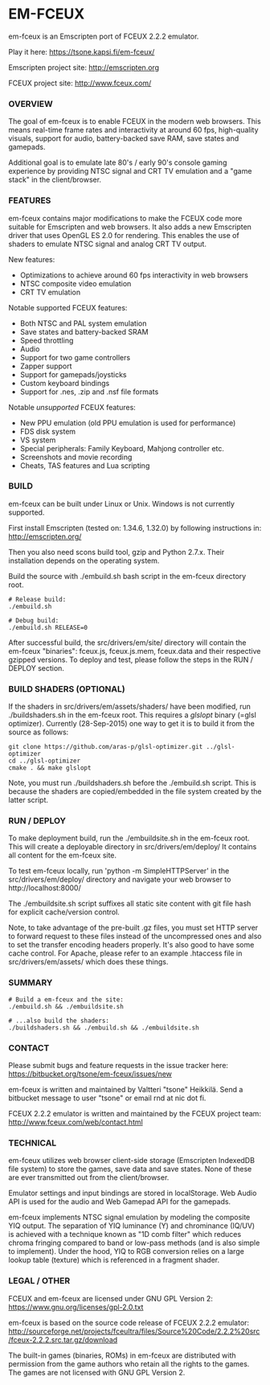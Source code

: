 # EM-FCEUX #

em-fceux is an Emscripten port of FCEUX 2.2.2 emulator.

Play it here: https://tsone.kapsi.fi/em-fceux/

Emscripten project site: http://emscripten.org

FCEUX project site: http://www.fceux.com/


### OVERVIEW ###

The goal of em-fceux is to enable FCEUX in the modern web browsers.
This means real-time frame rates and interactivity at around 60 fps,
high-quality visuals, support for audio, battery-backed save RAM, save
states and gamepads.

Additional goal is to emulate late 80's / early 90's console gaming
experience by providing NTSC signal and CRT TV emulation and a
"game stack" in the client/browser.


### FEATURES ###

em-fceux contains major modifications to make the FCEUX code more suitable
for Emscripten and web browsers. It also adds a new Emscripten driver that
uses OpenGL ES 2.0 for rendering. This enables the use of shaders to
emulate NTSC signal and analog CRT TV output.

New features:

* Optimizations to achieve around 60 fps interactivity in web browsers
* NTSC composite video emulation
* CRT TV emulation

Notable supported FCEUX features:

* Both NTSC and PAL system emulation
* Save states and battery-backed SRAM
* Speed throttling
* Audio
* Support for two game controllers
* Zapper support
* Support for gamepads/joysticks
* Custom keyboard bindings
* Support for .nes, .zip and .nsf file formats

Notable *unsupported* FCEUX features:

* New PPU emulation (old PPU emulation is used for performance)
* FDS disk system
* VS system
* Special peripherals: Family Keyboard, Mahjong controller etc.
* Screenshots and movie recording
* Cheats, TAS features and Lua scripting


### BUILD ###

em-fceux can be built under Linux or Unix. Windows is not currently supported.

First install Emscripten (tested on: 1.34.6, 1.32.0) by following instructions in:
http://emscripten.org/

Then you also need scons build tool, gzip and Python 2.7.x. Their installation
depends on the operating system.

Build the source with ./embuild.sh bash script in the em-fceux directory root.

```
# Release build:
./embuild.sh

# Debug build:
./embuild.sh RELEASE=0
```

After successful build, the src/drivers/em/site/ directory will contain
the em-fceux "binaries": fceux.js, fceux.js.mem, fceux.data and their respective
gzipped versions. To deploy and test, please follow the steps in the RUN / DEPLOY
section.


### BUILD SHADERS (OPTIONAL) ###

If the shaders in src/drivers/em/assets/shaders/ have been modified,
run ./buildshaders.sh in the em-fceux root. This requires a *glslopt* binary
(=glsl optimizer). Currently (28-Sep-2015) one way to get it is to build
it from the source as follows:

```
git clone https://github.com/aras-p/glsl-optimizer.git ../glsl-optimizer
cd ../glsl-optimizer
cmake . && make glslopt
```

Note, you must run ./buildshaders.sh before the ./embuild.sh script. This is because
the shaders are copied/embedded in the file system created by the latter script.


### RUN / DEPLOY ###

To make deployment build, run the ./embuildsite.sh in the em-fceux root.
This will create a deployable directory in src/drivers/em/deploy/
It contains all content for the em-fceux site.

To test em-fceux locally, run 'python -m SimpleHTTPServer' in the
src/drivers/em/deploy/ directory and navigate your web browser to
http://localhost:8000/

The ./embuildsite.sh script suffixes all static site content with git file hash
for explicit cache/version control.

Note, to take advantage of the pre-built .gz files, you must set HTTP server to
forward request to these files instead of the uncompressed ones and also to set
the transfer encoding headers properly. It's also good to have some cache control.
For Apache, please refer to an example .htaccess file in src/drivers/em/assets/
which does these things.


### SUMMARY ###

```
# Build a em-fceux and the site:
./embuild.sh && ./embuildsite.sh

# ...also build the shaders:
./buildshaders.sh && ./embuild.sh && ./embuildsite.sh
```

### CONTACT ###

Please submit bugs and feature requests in the issue tracker here:
https://bitbucket.org/tsone/em-fceux/issues/new

em-fceux is written and maintained by Valtteri "tsone" Heikkilä.
Send a bitbucket message to user "tsone" or email rnd at nic dot fi.

FCEUX 2.2.2 emulator is written and maintained by the FCEUX project team:
http://www.fceux.com/web/contact.html


### TECHNICAL ###

em-fceux utilizes web browser client-side storage (Emscripten IndexedDB
file system) to store the games, save data and save states. None of these
are ever transmitted out from the client/browser.

Emulator settings and input bindings are stored in localStorage.
Web Audio API is used for the audio and Web Gamepad API for the gamepads.

em-fceux implements NTSC signal emulation by modeling the composite YIQ
output. The separation of YIQ luminance (Y) and chrominance (IQ/UV) is
achieved with a technique known as "1D comb filter" which reduces chroma
fringing compared to band or low-pass methods (and is also simple to
implement). Under the hood, YIQ to RGB conversion relies on a large lookup
table (texture) which is referenced in a fragment shader.


### LEGAL / OTHER ###

FCEUX and em-fceux are licensed under GNU GPL Version 2:
https://www.gnu.org/licenses/gpl-2.0.txt

em-fceux is based on the source code release of FCEUX 2.2.2 emulator: 
http://sourceforge.net/projects/fceultra/files/Source%20Code/2.2.2%20src/fceux-2.2.2.src.tar.gz/download

The built-in games (binaries, ROMs) in em-fceux are distributed with permission
from the game authors who retain all the rights to the games. The games are
not licensed with GNU GPL Version 2.
